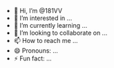 - 👋 Hi, I’m @181VV
- 👀 I’m interested in ...
- 🌱 I’m currently learning ...
- 💞️ I’m looking to collaborate on ...
- 📫 How to reach me ...
- 😄 Pronouns: ...
- ⚡ Fun fact: ...

<!---
181VV/181VV is a ✨ special ✨ repository because its `README.md` (this file) appears on your GitHub profile.
You can click the Preview link to take a look at your changes.
--->
